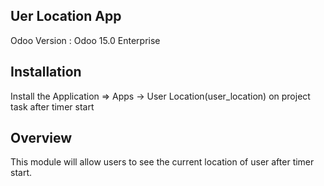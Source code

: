 ## Uer Location App

Odoo Version : Odoo 15.0 Enterprise

## Installation

Install the Application => Apps -> User Location(user_location) on project task after timer start

## Overview

This module will allow users to see the current location of user after timer start.

